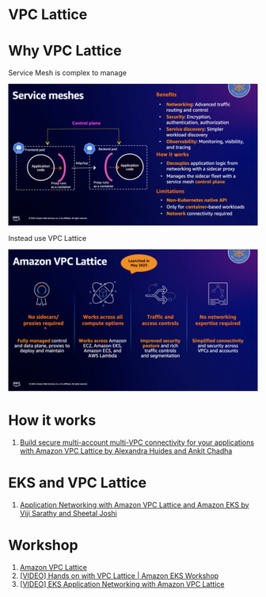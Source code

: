 <H1>VPC Lattice</h1>

# Why VPC Lattice

Service Mesh is complex to manage

<img src="./images/eks-service-mesh.png" title="eks-service-mesh.png" width="900"/>

Instead use VPC Lattice

<img src="./images/eks-vpc-lattice.png" title="eks-vpc-lattice.png" width="900"/>

# How it works

1. [Build secure multi-account multi-VPC connectivity for your applications with Amazon VPC Lattice by Alexandra Huides and Ankit Chadha](https://aws.amazon.com/blogs/networking-and-content-delivery/build-secure-multi-account-multi-vpc-connectivity-for-your-applications-with-amazon-vpc-lattice/)

# EKS and VPC Lattice

1. [Application Networking with Amazon VPC Lattice and Amazon EKS by Viji Sarathy and Sheetal Joshi](https://aws.amazon.com/blogs/containers/application-networking-with-amazon-vpc-lattice-and-amazon-eks/)

# Workshop

1. [Amazon VPC Lattice](https://www.eksworkshop.com/docs/networking/vpc-lattice/)
1. [[VIDEO] Hands on with VPC Lattice | Amazon EKS Workshop](https://www.youtube.com/watch?v=l-FKi7eCb7k)
1. [[VIDEO] EKS Application Networking with Amazon VPC Lattice](https://www.youtube.com/watch?v=AdO0bx3N3fs)
